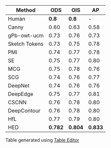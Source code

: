 | Method        | ODS   | OIS   | AP    |
| ------------- | ----- | ----- | ----- |
| Human         | **0.8**   | **0.8**   | -     |
| Canny         | 0.60  | 0.63  | 0.58  |
| gPb-owt-ucm   | 0.73  | 0.76  | 0.73  |
| Sketch Tokens | 0.73  | 0.75  | 0.78  |
| PMI           | 0.74  | 0.77  | 0.78  |
| SE            | 0.75  | 0.77  | 0.80  |
| MCG           | 0.75  | 0.78  | 0.76  |
| SCG           | 0.74  | 0.76  | 0.77  |
| DeepNet       | 0.74  | 0.76  | 0.76  |
| DeepEdge      | 0.75  | 0.77  | 0.81  |
| CSCNN         | 0.76  | 0.78  | 0.80  |
| DeepContour   | 0.76  | 0.78  | 0.80  |
| HfL           | 0.77  | 0.79  | 0.80  |
| HED           | **0.782** | **0.804** | **0.833** |


Table generated using [Table Editor](http://truben.no/table/)

